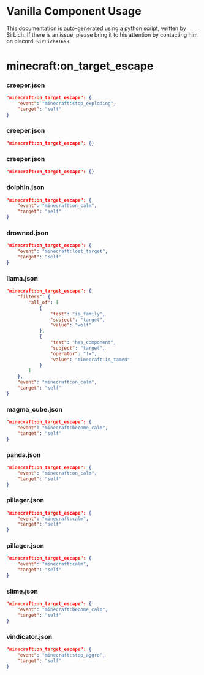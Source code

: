 # Vanilla Component Usage
This documentation is auto-generated using a python script, written by SirLich. If there is an issue, please bring it to his attention by contacting him on discord: `SirLich#1658`

# minecraft:on_target_escape
### creeper.json
```JSON
"minecraft:on_target_escape": {
    "event": "minecraft:stop_exploding",
    "target": "self"
}
```

### creeper.json
```JSON
"minecraft:on_target_escape": {}
```

### creeper.json
```JSON
"minecraft:on_target_escape": {}
```

### dolphin.json
```JSON
"minecraft:on_target_escape": {
    "event": "minecraft:on_calm",
    "target": "self"
}
```

### drowned.json
```JSON
"minecraft:on_target_escape": {
    "event": "minecraft:lost_target",
    "target": "self"
}
```

### llama.json
```JSON
"minecraft:on_target_escape": {
    "filters": {
        "all_of": [
            {
                "test": "is_family",
                "subject": "target",
                "value": "wolf"
            },
            {
                "test": "has_component",
                "subject": "target",
                "operator": "!=",
                "value": "minecraft:is_tamed"
            }
        ]
    },
    "event": "minecraft:on_calm",
    "target": "self"
}
```

### magma_cube.json
```JSON
"minecraft:on_target_escape": {
    "event": "minecraft:become_calm",
    "target": "self"
}
```

### panda.json
```JSON
"minecraft:on_target_escape": {
    "event": "minecraft:on_calm",
    "target": "self"
}
```

### pillager.json
```JSON
"minecraft:on_target_escape": {
    "event": "minecraft:calm",
    "target": "self"
}
```

### pillager.json
```JSON
"minecraft:on_target_escape": {
    "event": "minecraft:calm",
    "target": "self"
}
```

### slime.json
```JSON
"minecraft:on_target_escape": {
    "event": "minecraft:become_calm",
    "target": "self"
}
```

### vindicator.json
```JSON
"minecraft:on_target_escape": {
    "event": "minecraft:stop_aggro",
    "target": "self"
}
```

